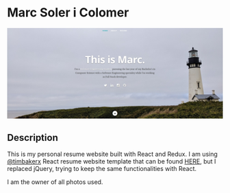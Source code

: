 # Marc Soler i Colomer
![ReactJS Resume Website](readme.jpg?raw=true "ReactJS Resume Website")

## Description
This is my personal resume website built with React and Redux. I am using <a href="https://github.com/tbakerx">@timbakerx</a> React resume website template that can be found <a href="https://github.com/tbakerx/react-resume-template">HERE</a>, but I replaced jQuery, trying to keep the same functionalities with React. 

I am the owner of all photos used. 



